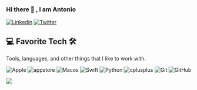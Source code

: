 ### Hi there 👋 , I am Antonio
[![Linkedin](https://img.shields.io/badge/LinkedIn-acalbuquerque-blue?logo=Linkedin&logoColor=blue&labelColor=white)](https://www.linkedin.com/in/acalbuquerque/)
[![Twitter](https://img.shields.io/badge/Twitter-acalbuquerque-blue?logo=Twitter&logoColor=blue&labelColor=white)](https://www.twitter.com/acalbuquerque/)

## 💻 Favorite Tech 🛠️
Tools, languages, and other things that I like to work with.

![Apple](https://img.shields.io/badge/-Apple-000000?style=flat&logo=Apple&logoColor=000&labelColor=ffffff)
![appstore](https://img.shields.io/badge/-appstore-000000?style=flat&logo=appstore&logoColor=3d85c6&labelColor=ffffff)
![Macos](https://img.shields.io/badge/-macOS-000000?style=flat&logo=macos&logoColor=000000&labelColor=ffffff)
![Swift](https://img.shields.io/badge/-swift-000000?style=flat&logo=swift&logoColor=F05032&labelColor=ffffff)
![Python](https://img.shields.io/badge/-python-000000?style=flat&logo=python&labelColor=ffffff)
![cplusplus](https://img.shields.io/badge/-c++-000000?style=flat&logo=cplusplus&logoColor=000&labelColor=ffffff)
![Git](https://img.shields.io/badge/-Git-000000?style=flat&logo=git&logoColor=F05032&labelColor=ffffff)
![GitHub](https://img.shields.io/badge/-GitHub-000000?style=flat&logo=github&logoColor=000000&labelColor=ffffff)

<a href="#"><img src="https://komarev.com/ghpvc/?username=acalbuquerque&color=007EEF&label=Profile%20Views"></a>

<!--
<a href="https://pt.stackoverflow.com/users/1226/antonio-netto"><img src="https://pt.stackoverflow.com/users/flair/1226.png" width="208" height="58" alt="perfil de Antonio Netto em Stack Overflow em Portugu&#234;s, Perguntas e respostas para programadores profissionais e entusiastas" title="perfil de Antonio Netto em Stack Overflow em Portugu&#234;s, Perguntas e respostas para programadores profissionais e entusiastas"></a>
<!--
## 🚀 Github Stats 
<img src="https://github-readme-stats.vercel.app/api?username=acalbuquerque&count_private=true&hide_border=true&title_color=FF5600&icon_color=FF5600&show_icons=true"> <img src="https://github-readme-stats.vercel.app/api/top-langs/?username=acalbuquerque&langs_count=8&layout=compact&hide_border=true&title_color=FF5600">

**acalbuquerque/acalbuquerque** is a ✨ _special_ ✨ repository because its `README.md` (this file) appears on your GitHub profile.

Here are some ideas to get you started:

- 🔭 I’m currently working on ...
- 🌱 I’m currently learning ...
- 👯 I’m looking to collaborate on ...
- 🤔 I’m looking for help with ...
- 💬 Ask me about ...
- 📫 How to reach me: ...
- 😄 Pronouns: ...
- ⚡ Fun fact: ...
-->

